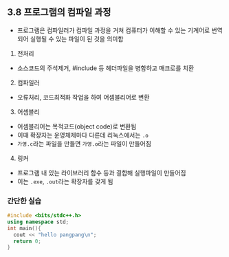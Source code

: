 ## 3.8 프로그램의 컴파일 과정
  - 프로그램은 컴파일러가 컴파일 과정을 거쳐 컴퓨터가 이해할 수 있는 기계어로 번역되어 실행될 수 있는 파일이 된 것을 의미함

  1. 전처리
  - 소스코드의 주석제거, #include 등 헤더파일을 병합하고 매크로를 치환

  2. 컴파일러
  - 오류처리, 코드최적화 작업을 하여 어셈블리어로 변환

  3. 어셈블리
  - 어셈블리어는 목적코드(object code)로 변환됨
  - 이때 확장자는 운영체제마다 다른데 리눅스에서는 `.o`
  - `가영.c`라는 파일을 만들면 `가영.o`라는 파일이 만들어짐

  4. 링커
  - 프로그램 내 있는 라이브러리 함수 등과 결합해 실행파일이 만들어짐
  - 이는 `.exe`, `.out`라는 확장자를 갖게 됨

### 간단한 실습
  ```c++
  #include <bits/stdc++.h>
  using namespace std;
  int main(){
    cout << "hello pangpang\n";
    return 0;
  }
  ```
